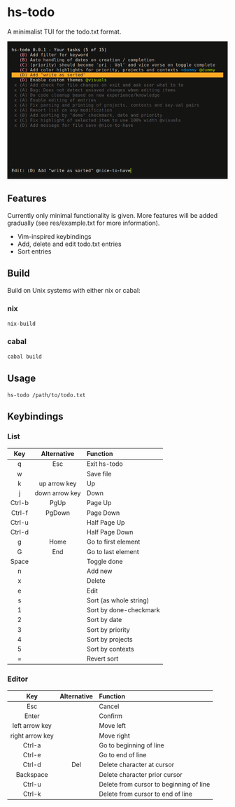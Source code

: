 # hs-todo
A minimalist TUI for the todo.txt format.

![screenshot](https://raw.githubusercontent.com/MaxMutantMayer/hs-todo/main/res/screenshot.png)

## Features
Currently only minimal functionality is given. More features will be added gradually (see res/example.txt for more information).
* Vim-inspired keybindings
* Add, delete and edit todo.txt entries
* Sort entries

## Build
Build on Unix systems with either nix or cabal:

### nix
```
nix-build
```
### cabal
```
cabal build
```

## Usage
```
hs-todo /path/to/todo.txt
```

## Keybindings
### List
<table>

<colgroup>
<col style="text-align:center;"/>
<col style="text-align:center;"/>
<col style="text-align:left;"/>
</colgroup>

<thead>
<tr>
	<th style="text-align:center;">Key</th>
	<th style="text-align:center;">Alternative</th>
	<th style="text-align:left;">Function</th>
</tr>
</thead>

<tbody>
<tr>
	<td style="text-align:center;">q</td>
	<td style="text-align:center;">Esc</td>
	<td style="text-align:left;">Exit hs-todo</td>
</tr>

<tr>
	<td style="text-align:center;">w</td>
	<td style="text-align:center;"></td>
	<td style="text-align:left;">Save file</td>
</tr>

<tr>
	<td style="text-align:center;">k</td>
	<td style="text-align:center;">up arrow key</td>
	<td style="text-align:left;">Up</td>
</tr>

<tr>
	<td style="text-align:center;">j</td>
	<td style="text-align:center;">down arrow key</td>
	<td style="text-align:left;">Down</td>
</tr>

<tr>
	<td style="text-align:center;">Ctrl-b</td>
	<td style="text-align:center;">PgUp</td>
	<td style="text-align:left;">Page Up</td>
</tr>

<tr>
	<td style="text-align:center;">Ctrl-f</td>
	<td style="text-align:center;">PgDown</td>
	<td style="text-align:left;">Page Down</td>
</tr>

<tr>
	<td style="text-align:center;">Ctrl-u</td>
	<td style="text-align:center;"></td>
	<td style="text-align:left;">Half Page Up</td>
</tr>

<tr>
	<td style="text-align:center;">Ctrl-d</td>
	<td style="text-align:center;"></td>
	<td style="text-align:left;">Half Page Down</td>
</tr>

<tr>
	<td style="text-align:center;">g</td>
	<td style="text-align:center;">Home</td>
	<td style="text-align:left;">Go to first element</td>
</tr>

<tr>
	<td style="text-align:center;">G</td>
	<td style="text-align:center;">End</td>
	<td style="text-align:left;">Go to last element</td>
</tr>

<tr>
	<td style="text-align:center;">Space</td>
	<td style="text-align:center;"></td>
	<td style="text-align:left;">Toggle done</td>
</tr>

<tr>
	<td style="text-align:center;">n</td>
	<td style="text-align:center;"></td>
	<td style="text-align:left;">Add new</td>
</tr>

<tr>
	<td style="text-align:center;">x</td>
	<td style="text-align:center;"></td>
	<td style="text-align:left;">Delete</td>
</tr>

<tr>
	<td style="text-align:center;">e</td>
	<td style="text-align:center;"></td>
	<td style="text-align:left;">Edit</td>
</tr>

<tr>
	<td style="text-align:center;">s</td>
	<td style="text-align:center;"></td>
	<td style="text-align:left;">Sort (as whole string)</td>
</tr>

<tr>
	<td style="text-align:center;">1</td>
	<td style="text-align:center;"></td>
	<td style="text-align:left;">Sort by done-checkmark</td>
</tr>

<tr>
	<td style="text-align:center;">2</td>
	<td style="text-align:center;"></td>
	<td style="text-align:left;">Sort by date</td>
</tr>

<tr>
	<td style="text-align:center;">3</td>
	<td style="text-align:center;"></td>
	<td style="text-align:left;">Sort by priority</td>
</tr>

<tr>
	<td style="text-align:center;">4</td>
	<td style="text-align:center;"></td>
	<td style="text-align:left;">Sort by projects</td>
</tr>

<tr>
	<td style="text-align:center;">5</td>
	<td style="text-align:center;"></td>
	<td style="text-align:left;">Sort by contexts</td>
</tr>

<tr>
	<td style="text-align:center;">=</td>
	<td style="text-align:center;"></td>
	<td style="text-align:left;">Revert sort</td>
</tr>

</tbody>
</table>

### Editor
<table>

<colgroup>
<col style="text-align:center;"/>
<col style="text-align:center;"/>
<col style="text-align:left;"/>
</colgroup>

<thead>
<tr>
	<th style="text-align:center;">Key</th>
	<th style="text-align:center;">Alternative</th>
	<th style="text-align:left;">Function</th>
</tr>
</thead>

<tbody>

<tr>
	<td style="text-align:center;">Esc</td>
	<td style="text-align:center;"></td>
	<td style="text-align:left;">Cancel</td>
</tr>

<tr>
	<td style="text-align:center;">Enter</td>
	<td style="text-align:center;"></td>
	<td style="text-align:left;">Confirm</td>
</tr>

<tr>
	<td style="text-align:center;">left arrow key</td>
	<td style="text-align:center;"></td>
	<td style="text-align:left;">Move left</td>
</tr>

<tr>
	<td style="text-align:center;">right arrow key</td>
	<td style="text-align:center;"></td>
	<td style="text-align:left;">Move right</td>
</tr>

<tr>
	<td style="text-align:center;">Ctrl-a</td>
	<td style="text-align:center;"></td>
	<td style="text-align:left;">Go to beginning of line</td>
</tr>

<tr>
	<td style="text-align:center;">Ctrl-e</td>
	<td style="text-align:center;"></td>
	<td style="text-align:left;">Go to end of line</td>
</tr>

<tr>
	<td style="text-align:center;">Ctrl-d</td>
	<td style="text-align:center;">Del</td>
	<td style="text-align:left;">Delete character at cursor</td>
</tr>

<tr>
	<td style="text-align:center;">Backspace</td>
	<td style="text-align:center;"></td>
	<td style="text-align:left;">Delete character prior cursor</td>
</tr>

<tr>
	<td style="text-align:center;">Ctrl-u</td>
	<td style="text-align:center;"></td>
	<td style="text-align:left;">Delete from cursor to beginning of line</td>
</tr>

<tr>
	<td style="text-align:center;">Ctrl-k</td>
	<td style="text-align:center;"></td>
	<td style="text-align:left;">Delete from cursor to end of line</td>
</tr>

</tbody>
</table>
